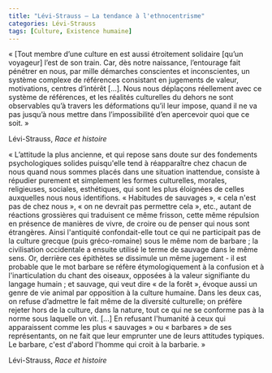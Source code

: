 ```yaml
---
title: "Lévi-Strauss – La tendance à l'ethnocentrisme"
categories: Lévi-Strauss
tags: [Culture, Existence humaine]
---
```


« [Tout membre d’une culture en est aussi étroitement solidaire [qu’un voyageur] l’est de son train. Car, dès notre naissance, l’entourage fait pénétrer en nous, par mille démarches conscientes et inconscientes, un système complexe de références consistant en jugements de valeur, motivations, centres d’intérêt […]. Nous nous déplaçons réellement avec ce système de références, et les réalités culturelles du dehors ne sont observables qu’à travers les déformations qu’il leur impose, quand il ne va pas jusqu’à nous mettre dans l’impossibilité d’en apercevoir quoi que ce soit. »

Lévi-Strauss, _Race et histoire_

« L’attitude la plus ancienne, et qui repose sans doute sur des fondements psychologiques solides puisqu'elle tend à réapparaître chez chacun de nous quand nous sommes placés dans une situation inattendue, consiste à répudier purement et simplement les formes culturelles, morales, religieuses, sociales, esthétiques, qui sont les plus éloignées de celles auxquelles nous nous identifions. « Habitudes de sauvages », « cela n'est pas de chez nous », « on ne devrait pas permettre cela », etc., autant de réactions grossières qui traduisent ce même frisson, cette même répulsion en présence de manières de vivre, de croire ou de penser qui nous sont étrangères.  Ainsi l'antiquité confondait-elle tout ce qui ne participait pas de la culture grecque (puis gréco-romaine) sous le même nom de barbare ; la civilisation occidentale a ensuite utilisé le terme de sauvage dans le même sens. Or, derrière ces épithètes se dissimule un même jugement - il est probable que le mot barbare se réfère étymologiquement à la confusion et à l'inarticulation du chant des oiseaux, opposées à la valeur signifiante du langage humain ; et sauvage, qui veut dire « de la forêt », évoque aussi un genre de vie animal par opposition à la culture humaine. Dans les deux cas, on refuse d’admettre le fait même de la diversité culturelle; on préfère rejeter hors de la culture, dans la nature, tout ce qui ne se conforme pas à la norme sous laquelle on vit. [...]  En refusant l'humanité à ceux qui apparaissent comme les plus « sauvages » ou « barbares » de ses représentants, on ne fait que leur emprunter une de leurs attitudes typiques. Le barbare, c'est d'abord l'homme qui croit à la barbarie. »

Lévi-Strauss, _Race et histoire_